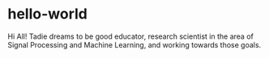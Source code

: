 # hello-world
Hi All!
Tadie dreams to be good educator, research scientist in the area of Signal Processing and 
Machine Learning, and working towards those goals.
